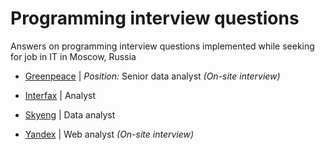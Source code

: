 # Programming interview questions
Answers on programming interview questions implemented while seeking for job in IT in Moscow, Russia

- [Greenpeace](http://www.greenpeace.org/russia/en/) | *Position:* Senior data analyst *(On-site interview)*

- [Interfax](http://www.interfax.com/) | Analyst    

- [Skyeng](https://skyeng.ru/) | Data analyst 

- [Yandex](https://yandex.com/company/) | Web analyst *(On-site interview)*
